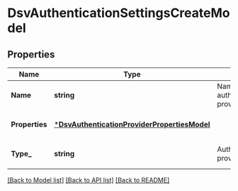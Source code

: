 # DsvAuthenticationSettingsCreateModel

## Properties
Name | Type | Description | Notes
------------ | ------------- | ------------- | -------------
**Name** | **string** | Name of authentication provider. | [default to null]
**Properties** | [***DsvAuthenticationProviderPropertiesModel**](AuthenticationProviderPropertiesModel.md) |  | [optional] [default to null]
**Type_** | **string** | AuthenticationSettings provider system type. | [optional] [default to null]

[[Back to Model list]](../README.md#documentation-for-models) [[Back to API list]](../README.md#documentation-for-api-endpoints) [[Back to README]](../README.md)


